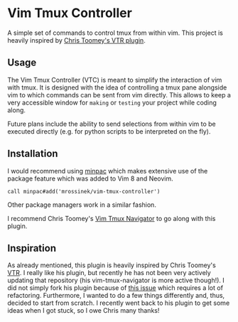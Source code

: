 Vim Tmux Controller
===================

A simple set of commands to control tmux from within vim.
This project is heavily inspired by [Chris Toomey's VTR plugin](https://github.com/christoomey/vim-tmux-runner "Vim Tmux Runner").

Usage
-----

The Vim Tmux Controller (VTC) is meant to simplify the interaction of vim with
tmux. It is designed with the idea of controlling a tmux pane alongside vim to
which commands can be sent from vim directly.
This allows to keep a very accessible window for `making` or `testing` your
project while coding along.

Future plans include the ability to send selections from within vim to be
executed directly (e.g. for python scripts to be interpreted on the fly).

Installation
------------

I would recommend using [minpac](https://github.com/k-takata/minpac) which makes extensive use of the package feature
which was added to Vim 8 and Neovim.
```
call minpac#add('mrossinek/vim-tmux-controller')
```
Other package managers work in a similar fashion.

I recommend Chris Toomey's [Vim Tmux Navigator](https://github.com/christoomey/vim-tmux-navigator) to go along with this plugin.

Inspiration
-----------

As already mentioned, this plugin is heavily inspired by Chris Toomey's [VTR](https://github.com/christoomey/vim-tmux-runner).
I really like his plugin, but recently he has not been very actively updating
that repository (his vim-tmux-navigator is more active though!).
I did not simply fork his plugin because of [this issue](https://github.com/christoomey/vim-tmux-runner/issues/66) which requires a lot of
refactoring. Furthermore, I wanted to do a few things differently and, thus,
decided to start from scratch. I recently went back to his plugin to get some
ideas when I got stuck, so I owe Chris many thanks!



